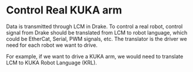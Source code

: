 # Control Real KUKA arm

Data is transmitted through LCM in Drake. To control a real robot, control signal from Drake should be translated from LCM to robot language, which could be EtherCat, Serial, PWM signals, etc. The translator is the driver we need for each robot we want to drive.

For example, if we want to drive a KUKA arm, we would need to translate LCM to KUKA Robot Language \(KRL\).



